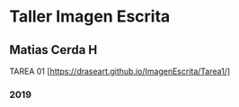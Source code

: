 # Taller Imagen Escrita
## Matias Cerda H


TAREA 01
[https://draseart.github.io/ImagenEscrita/Tarea1/]

### 2019
